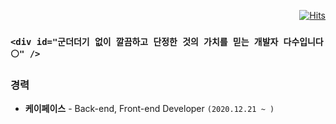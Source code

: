 <div align=right>
  
  [![Hits](https://hits.seeyoufarm.com/api/count/incr/badge.svg?url=https%3A%2F%2Fgithub.com%2Fminji7574%2Fhit-counter&count_bg=%2379C83D&title_bg=%23555555&icon=&icon_color=%23E7E7E7&title=hits&edge_flat=false)](https://hits.seeyoufarm.com)                       
</div>

### `<div id="군더더기 없이 깔끔하고 단정한 것의 가치를 믿는 개발자 다수입니다⚪️" />`

### 경력
 *  **케이페이스** - Back-end, Front-end Developer `(2020.12.21 ~ )`
<br/>

<!-- |Github Stats | Most used language |
|-|-|
[![Anurag's github stats](https://github-readme-stats.vercel.app/api?username=minji7574)](https://github.com/anuraghazra/github-readme-stats) | ![Top Langs](https://github-readme-stats.vercel.app/api/top-langs/?username=minji7574)
 -->
<!--
**minji7574/minji7574** is a ✨ _special_ ✨ repository because its `README.md` (this file) appears on your GitHub profile.

Here are some ideas to get you started:

- 🔭 I’m currently working on ...
- 🌱 I’m currently learning ...
- 👯 I’m looking to collaborate on ...
- 🤔 I’m looking for help with ...
- 💬 Ask me about ...
- 📫 How to reach me: ...
- 😄 Pronouns: ...
- ⚡ Fun fact: ...
-->
